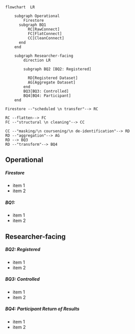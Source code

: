 ```mermaid

flowchart  LR

    subgraph Operational
        Firestore
      subgraph BQ1
          RC[RawConnect]
          FC[FlatConnect]
          CC[CleanConnect]
      end
    end

    subgraph Researcher-facing
        direction LR

        subgraph BQ2 [BQ2: Registered]
          
          RD[Registered Dataset]
          AG[Aggregate Dataset]
        end
        BQ3[BQ3: Controlled]
        BQ4[BQ4: Participant]
    end

Firestore --"scheduled \n transfer"--> RC

RC --flatten--> FC
FC --"structural \n cleaning"--> CC

CC --"masking/\n coursening/\n de-identification"--> RD
RD --"aggregation"--> AG
RD --> BQ3
RD --"transform"--> BQ4
```

## Operational

##### Firestore
- item 1
- item 2

##### BQ1: 
- item 1
- item 2

## Researcher-facing

##### BQ2: Registered
- item 1
- item 2

##### BQ3: Controlled
- item 1
- item 2

##### BQ4: Participant Return of Results
- item 1
- item 2
